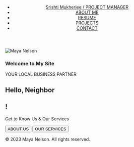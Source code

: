 <html>
<head>
    <link rel="stylesheet" href="task.css">
    <title>Srishti Mukherjee</title>
</head>
<body>
    <header>
        <nav>
            <ul>
                <li><a href="#">Srishti Mukherjee / PROJECT MANAGER</a></li>
                <li><a href="#">ABOUT ME</a></li>
                <li><a href="#">RESUME</a></li>
                <li><a href="#">PROJECTS</a></li>
                <li><a href="#">CONTACT</a></li>
            </ul>
        </nav>
    </header>
    <main>

 <div class="container">
            <section class="hero">
                <div class="hero-left">
                    <div class="hero-image">
                        <img src="https://via.placeholder.com/200x200" alt="Maya Nelson">
                    </div>
                    <div class="hero-content">
                        <h3>Welcome to
                            <span>My Site</span>
                        </h3>
                        <p>YOUR LOCAL BUSINESS PARTNER</p>
                        <div class="social">
                            <a href="#">
                                <i class="fab fa-facebook-f"></i>
                            </a>
                            <a href="#">
                                <i class="fab fa-twitter"></i>
                            </a>
                            <a href="#">
                                <i class="fab fa-linkedin-in"></i>
                            </a>
                            <a href="#">
                                <i class="fab fa-instagram"></i>
                            </a>
                        </div>
                    </div>
                </div>
                <div class="hero-right">
                    <h1>Hello,
                        <span>Neighbor</span>
                    </h1>
                    <h2>!</h2>
                    <p>Get to Know Us & Our Services</p>
                    <div class="buttons">
                        <button>ABOUT US</button>
                        <button>OUR SERVICES</button>
                    </div>
                </div>
            </section>
        </div>
    </main>
    <footer>
        <div class="container">
            <p>&copy; 2023 Maya Nelson. All rights reserved.</p>
        </div>
    </footer>
</body>
</html>


        
       
